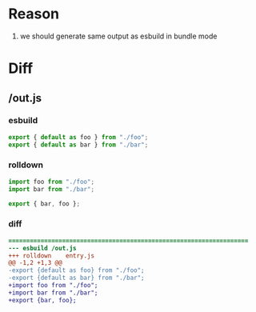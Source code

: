# Reason
1. we should generate same output as esbuild in bundle mode
# Diff
## /out.js
### esbuild
```js
export { default as foo } from "./foo";
export { default as bar } from "./bar";
```
### rolldown
```js
import foo from "./foo";
import bar from "./bar";

export { bar, foo };
```
### diff
```diff
===================================================================
--- esbuild	/out.js
+++ rolldown	entry.js
@@ -1,2 +1,3 @@
-export {default as foo} from "./foo";
-export {default as bar} from "./bar";
+import foo from "./foo";
+import bar from "./bar";
+export {bar, foo};

```
